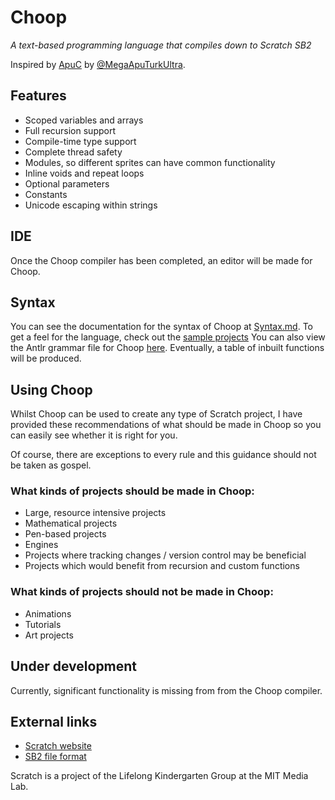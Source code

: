 # Choop
*A text-based programming language that compiles down to Scratch SB2*

Inspired by [ApuC](https://github.com/MegaApuTurkUltra/Scratch-ApuC)
by [@MegaApuTurkUltra](https://scratch.mit.edu/users/MegaApuTurkUltra/).

## Features
- Scoped variables and arrays
- Full recursion support
- Compile-time type support
- Complete thread safety
- Modules, so different sprites can have common functionality
- Inline voids and repeat loops
- Optional parameters
- Constants
- Unicode escaping within strings

## IDE
Once the Choop compiler has been completed, an editor will
be made for Choop.

## Syntax
You can see the documentation for the syntax of
Choop at [Syntax.md](Syntax.md).
To get a feel for the language, check out the
[sample projects](Choop.Demo/Samples/)
You can also view the Antlr grammar file for Choop
[here](Choop.Compiler/Choop.g4).
Eventually, a table of inbuilt functions will be produced.

## Using Choop
Whilst Choop can be used to create any type of Scratch
project, I have provided these recommendations of what
should be made in Choop so you can easily see whether it
is right for you.

Of course, there are exceptions to every rule and this
guidance should not be taken as gospel.

### What kinds of projects should be made in Choop:
- Large, resource intensive projects
- Mathematical projects
- Pen-based projects
- Engines
- Projects where tracking changes / version control may be beneficial
- Projects which would benefit from recursion and custom functions

### What kinds of projects should not be made in Choop:
- Animations
- Tutorials
- Art projects

## Under development
Currently, significant functionality is missing from
from the Choop compiler.

## External links
- [Scratch website](https://scratch.mit.edu/)
- [SB2 file format](https://wiki.scratch.mit.edu/wiki/Scratch_File_Format_(2.0))

Scratch is a project of the Lifelong Kindergarten Group at the MIT Media Lab.